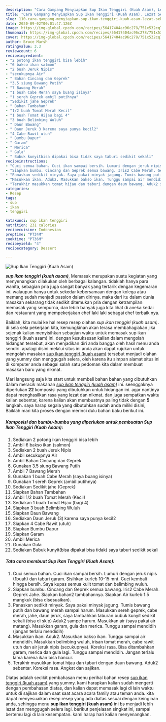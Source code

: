 ```yaml
---
description: "Cara Gampang Menyiapkan Sup Ikan Tenggiri (Kuah Asam), Lezat Sekali"
title: "Cara Gampang Menyiapkan Sup Ikan Tenggiri (Kuah Asam), Lezat Sekali"
slug: 110-cara-gampang-menyiapkan-sup-ikan-tenggiri-kuah-asam-lezat-sekali
date: 2020-09-02T00:01:47.126Z
image: https://img-global.cpcdn.com/recipes/56417404ac96c278/751x532cq70/sup-ikan-tenggiri-kuah-asam-foto-resep-utama.jpg
thumbnail: https://img-global.cpcdn.com/recipes/56417404ac96c278/751x532cq70/sup-ikan-tenggiri-kuah-asam-foto-resep-utama.jpg
cover: https://img-global.cpcdn.com/recipes/56417404ac96c278/751x532cq70/sup-ikan-tenggiri-kuah-asam-foto-resep-utama.jpg
author: Bruce Marsh
ratingvalue: 3.3
reviewcount: 6
recipeingredient:
- "2 potong ikan tenggiri bisa lebih"
- "6 bakso ikan salmon"
- "2 buah Jeruk Nipis"
- "secukupnya Air"
- " Bahan Cincang dan Geprek"
- "3.5 siung Bawang Putih"
- "7 Bawang Merah"
- "1 buah Cabe Merah saya buang isinya"
- "1 sereh Geprek ambil putihnya"
- "Sedikit jahe Geprek"
- " Bahan Tambahan"
- "1/2 buah Tomat Merah Kecil"
- "1 buah Tomat Hijau bagi 4"
- "3 buah Belimbing Wuluh"
- " Daun Bawang"
- " Daun Jeruk 3 karena saya punya kecil2"
- "4 Cabe Rawit utuh"
- " Bumbu Dapur"
- " Garam"
- " Merica"
- " Gula"
- " Bubuk kunyitbisa dipakai bisa tidak saya taburi sedikit sekali"
recipeinstructions:
- "Cuci semua bahan. Cuci ikan sampai bersih. Lumuri dengan jeruk nipis (1buah) dan taburi garam. Sisihkan kurleb 10-15 mnt. Cuci kembali hingga bersih. Saya kupas semua kulit tomat dan belimbing wuluh."
- "Siapkan bumbu. Cincang dan Geprek semua bawang. Iris2 Cabe Merah. Geprek Jahe. Siapkan bahan2 tambahannya. Siapkan Air kurleb 1.5 mangkuk (bisa disesuaikan)."
- "Panaskan sedikit minyak. Saya pakai minyak jagung. Tumis bawang putih dan bawang merah sampai harum. Masukkan sereh geprek, cabe merah, jahe, daun jeruk, saya tambahkan taburan bubuk kunyit sedikit sekali (bisa di skip) Aduk2 sampe harum. Masukkan air (saya pakai air matang). Masukkan garam, gula dan merica. Tunggu sampai mendidih (jangan terlalu mendidih)"
- "Masukkan ikan. Aduk2. Masukkan bakso ikan. Tunggu sampai air mendidih. Masukkan belimbing wuluh, irisan tomat merah, cabe rawit utuh dan air jeruk nipis (secukupnya). Koreksi rasa. Bisa ditambahkan garam, merica dan gula lagi. Tunggu sampai mendidih. Jangan terlalu lama karena ikan bisa hancur."
- "Terakhir masukkan tomat hijau dan taburi dengan daun bawang. Aduk2 sebentar. Koreksi rasa. Angkat dan sajikan."
categories:
- Resep
tags:
- sup
- ikan
- tenggiri

katakunci: sup ikan tenggiri 
nutrition: 231 calories
recipecuisine: Indonesian
preptime: "PT34M"
cooktime: "PT36M"
recipeyield: "4"
recipecategory: Dessert

---
```



![Sup Ikan Tenggiri (Kuah Asam)](https://img-global.cpcdn.com/recipes/56417404ac96c278/751x532cq70/sup-ikan-tenggiri-kuah-asam-foto-resep-utama.jpg)

<b><i>sup ikan tenggiri (kuah asam)</i></b>, Memasak merupakan suatu kegiatan yang menyenangkan dilakukan oleh berbagai kalangan. tidaklah hanya para wanita, sebagian pria juga sangat banyak yang tertarik dengan kegemaran ini. walaupun hanya untuk sekedar kebersamaan dengan kolega atau memang sudah menjadi passion dalam dirinya. maka dari itu dalam dunia masakan sekarang tidak sedikit ditemukan pria dengan ketrampilan memasak yang sempurna, dan lebih banyak juga kita lihat di aneka kedai dan restaurant yang mempekerjakan chef laki laki sebagai chef terbaik nya.



Baiklah, kita mulai ke hal resep resep olahan <i>sup ikan tenggiri (kuah asam)</i>. di sela sela pekerjaan kita, kemungkinan akan terasa membahagiakan jika sejenak kalian menyisihkan sebagian waktu untuk memasak sup ikan tenggiri (kuah asam) ini. dengan kesuksesan kalian dalam mengolah hidangan tersebut, akan menjadikan diri anda bangga oleh hasil menu anda sendiri. apalagi disini melalui situs ini anda akan dapat rujukan untuk mengolah masakan <u>sup ikan tenggiri (kuah asam)</u> tersebut menjadi olahan yang yummy dan menggugah selera, oleh karena itu simpan alamat situs ini di komputer anda sebagai salah satu pedoman kita dalam membuat masakan baru yang nikmat.


Mari langsung saja kita start untuk membeli bahan bahan yang dibutuhkan dalam meracik makanan <u><i>sup ikan tenggiri (kuah asam)</i></u> ini. seenggaknya diperlukan <b>22</b> komposisi yang dibutuhkan untuk hidangan ini. agar nantinya dapat menghasilkan rasa yang lezat dan nikmat. dan juga sempatkan waktu kalian sebentar, karena kalian akan membuatnya paling tidak dengan <b>5</b> langkah. saya harap segala yang dibutuhkan sudah anda miliki disini, Baiklah mari kita proses dengan merinci dulu bahan baku berikut ini.

<!--inarticleads1-->

##### Komposisi dan bumbu-bumbu yang diperlukan untuk pembuatan Sup Ikan Tenggiri (Kuah Asam):

1. Sediakan 2 potong ikan tenggiri bisa lebih
1. Ambil 6 bakso ikan (salmon)
1. Sediakan 2 buah Jeruk Nipis
1. Ambil secukupnya Air
1. Ambil  Bahan Cincang dan Geprek
1. Gunakan 3.5 siung Bawang Putih
1. Ambil 7 Bawang Merah
1. Gunakan 1 buah Cabe Merah (saya buang isinya)
1. Gunakan 1 sereh Geprek (ambil putihnya)
1. Sediakan Sedikit jahe (Geprek)
1. Siapkan  Bahan Tambahan
1. Ambil 1/2 buah Tomat Merah (Kecil)
1. Sediakan 1 buah Tomat Hijau (bagi 4)
1. Siapkan 3 buah Belimbing Wuluh
1. Siapkan  Daun Bawang
1. Sediakan  Daun Jeruk (3) karena saya punya kecil2
1. Siapkan 4 Cabe Rawit (utuh)
1. Siapkan  Bumbu Dapur
1. Siapkan  Garam
1. Ambil  Merica
1. Gunakan  Gula
1. Sediakan  Bubuk kunyit(bisa dipakai bisa tidak) saya taburi sedikit sekali




<!--inarticleads2-->

##### Tata cara membuat Sup Ikan Tenggiri (Kuah Asam):

1. Cuci semua bahan. Cuci ikan sampai bersih. Lumuri dengan jeruk nipis (1buah) dan taburi garam. Sisihkan kurleb 10-15 mnt. Cuci kembali hingga bersih. Saya kupas semua kulit tomat dan belimbing wuluh.
1. Siapkan bumbu. Cincang dan Geprek semua bawang. Iris2 Cabe Merah. Geprek Jahe. Siapkan bahan2 tambahannya. Siapkan Air kurleb 1.5 mangkuk (bisa disesuaikan).
1. Panaskan sedikit minyak. Saya pakai minyak jagung. Tumis bawang putih dan bawang merah sampai harum. Masukkan sereh geprek, cabe merah, jahe, daun jeruk, saya tambahkan taburan bubuk kunyit sedikit sekali (bisa di skip) Aduk2 sampe harum. Masukkan air (saya pakai air matang). Masukkan garam, gula dan merica. Tunggu sampai mendidih (jangan terlalu mendidih)
1. Masukkan ikan. Aduk2. Masukkan bakso ikan. Tunggu sampai air mendidih. Masukkan belimbing wuluh, irisan tomat merah, cabe rawit utuh dan air jeruk nipis (secukupnya). Koreksi rasa. Bisa ditambahkan garam, merica dan gula lagi. Tunggu sampai mendidih. Jangan terlalu lama karena ikan bisa hancur.
1. Terakhir masukkan tomat hijau dan taburi dengan daun bawang. Aduk2 sebentar. Koreksi rasa. Angkat dan sajikan.




Diatas adalah sedikit pembahasan menu perihal bahan resep <u>sup ikan tenggiri (kuah asam)</u> yang yummy. kami harapkan kalian sudah mengerti dengan pembahasan diatas, dan kalian dapat memasak lagi di lain waktu untuk di sajikan dalam saat saat acara acara family atau teman anda. kita dapat menyesuaikan resep resep yang ada diatas sesuai dengan keinginan anda, sehingga menu <b>sup ikan tenggiri (kuah asam)</b> ini bs menjadi lebih lezat dan menggugah selera lagi. berikut penjelasan singkat ini, sampai bertemu lagi di lain kesempatan. kami harap hari kalian menyenangkan.
